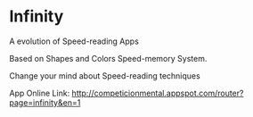 # Infinity

A evolution of Speed-reading Apps

Based on Shapes and Colors Speed-memory System.

Change your mind about Speed-reading techniques

App Online Link: http://competicionmental.appspot.com/router?page=infinity&en=1 
